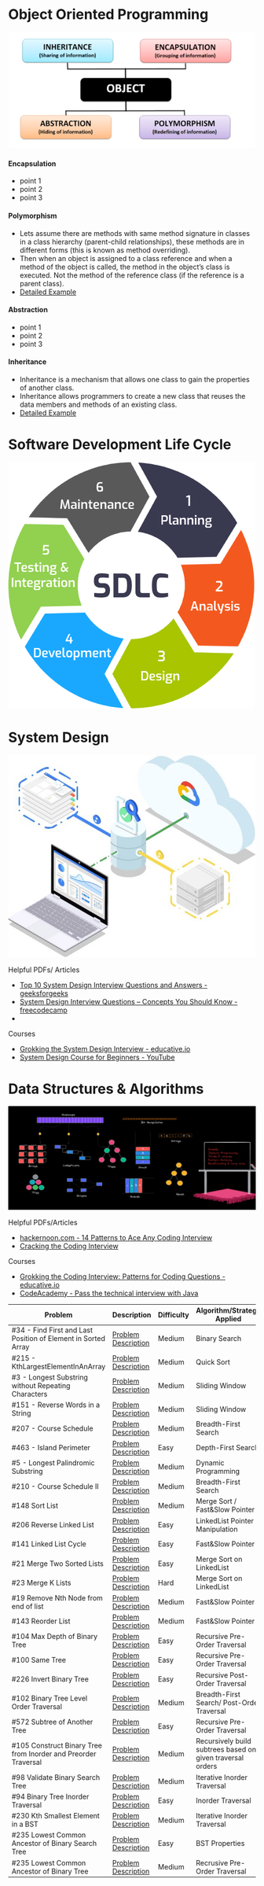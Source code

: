 

# Object Oriented Programming #
![OOP](./images/oop.png)

#### Encapsulation
- point 1
- point 2
- point 3
#### Polymorphism
- Lets assume there are methods with same method signature in classes in a class hierarchy (parent-child relationships), these methods are in different forms (this is known as method overriding).
- Then when an object is assigned to a class reference and when a method of the object is called, the method in the object’s class is executed. Not the method of the reference class (if the reference is a parent class).
- [Detailed Example](https://medium.com/@shanikae/polymorphism-explained-simply-7294c8deeef7)
#### Abstraction
- point 1
- point 2
- point 3
#### Inheritance
- Inheritance is a mechanism that allows one class to gain the properties of another class.
- Inheritance allows programmers to create a new class that reuses the data members and methods of an existing class.
- [Detailed Example](https://www.guru99.com/java-class-inheritance.html)

# Software Development Life Cycle # 
![SDLC](./images/sdlc.png)


# System Design #
![System-Design](./images/systemdesign.jpeg)

Helpful PDFs/ Articles
- [Top 10 System Design Interview Questions and Answers - geeksforgeeks](https://www.geeksforgeeks.org/top-10-system-design-interview-questions-and-answers/)
- [System Design Interview Questions – Concepts You Should Know - freecodecamp](https://www.freecodecamp.org/news/systems-design-for-interviews/)
- 
Courses
- [Grokking the System Design Interview - educative.io ](https://www.educative.io/courses/grokking-the-system-design-interview)
- [System Design Course for Beginners - YouTube](https://www.youtube.com/watch?v=MbjObHmDbZo)

# Data Structures & Algorithms # 
![Data Structures & Algorithms](./images/datastructuresalgorithms.png)

Helpful PDFs/Articles
- [hackernoon.com - 14 Patterns to Ace Any Coding Interview](https://hackernoon.com/14-patterns-to-ace-any-coding-interview-question-c5bb3357f6ed)
- [Cracking the Coding Interview](https://cin.ufpe.br/~fbma/Crack/Cracking%20the%20Coding%20Interview%20189%20Programming%20Questions%20and%20Solutions.pdf)

Courses
- [Grokking the Coding Interview: Patterns for Coding Questions - educative.io](https://www.educative.io/courses/grokking-the-coding-interview)
- [CodeAcademy - Pass the technical interview with Java](https://www.codecademy.com/learn/paths/pass-the-technical-interview-with-java)



 Problem | Description  | Difficulty | Algorithm/Strategy Applied | Solution
--- | --- | --- | --- | --- |
#34 - Find First and Last Position of Element in Sorted Array | [Problem Description](https://leetcode.com/problems/find-first-and-last-position-of-element-in-sorted-array/) | Medium | Binary Search |  [Java](https://github.com/idkburkes/Software-Engineering-Interview-Prep/blob/master/Solutions/Binary%20Search/FindFirstAndLastPositionOfElementInSortedArray.java) |
#215 - KthLargestElementInAnArray| [Problem Description](https://leetcode.com/problems/kth-largest-element-in-an-array/) | Medium | Quick Sort | [Java](https://github.com/idkburkes/Algorithm-Practice/blob/master/Solutions/QuickSort/KthLargestElementInAnArray.java)  |   
#3 - Longest Substring without Repeating Characters    |  [Problem Description](https://leetcode.com/problems/longest-substring-without-repeating-characters/) | Medium  | Sliding Window | [Java](https://github.com/idkburkes/Algorithm-Practice/blob/master/Solutions/Sliding%20Window/LongestSubstringWithoutRepeatingCharacter.java) |  
#151 - Reverse Words in a String | [Problem Description](https://leetcode.com/problems/reverse-words-in-a-string/) | Medium | Sliding Window | [Java](https://github.com/idkburkes/Algorithm-Practice/blob/master/Solutions/Sliding%20Window/ReverseWordsInAString.java) |
#207 - Course Schedule | [Problem Description](https://leetcode.com/problems/course-schedule/) | Medium | Breadth-First Search | [Java](https://github.com/idkburkes/Algorithm-Practice/blob/master/Solutions/Graph/CourseSchedule.java) | 
#463 - Island Perimeter | [Problem Description](https://leetcode.com/problems/island-perimeter/) | Easy | Depth-First Search | [Java](https://github.com/idkburkes/Algorithm-Practice/blob/master/Solutions/Graph/IslandPerimeter.java) | 
#5 - Longest Palindromic Substring | [Problem Description](https://leetcode.com/problems/longest-palindromic-substring/) | Medium | Dynamic Programming | [Java](https://github.com/idkburkes/Algorithm-Practice/blob/master/Solutions/Dynamic%20Programming/LongestPalindromicSubstring.java) |
#210 - Course Schedule II | [Problem Description](https://leetcode.com/problems/course-schedule-ii/) | Medium | Breadth-First Search | [Java](https://github.com/idkburkes/Algorithm-Practice/blob/master/Solutions/Graph/CourseSchedule2.java) |
#148 Sort List | [Problem Description](https://leetcode.com/problems/sort-list/) | Medium | Merge Sort / Fast&Slow Pointer | [Java](https://github.com/idkburkes/Algorithm-Practice/blob/master/Solutions/LinkedList/SortList.java) |
#206 Reverse Linked List | [Problem Description](https://leetcode.com/problems/reverse-linked-list/) | Easy | LinkedList Pointer Manipulation | [Java](https://github.com/idkburkes/Algorithm-Practice/blob/master/Solutions/LinkedList/ReverseLinkedList.java) |
#141 Linked List Cycle | [Problem Description](https://leetcode.com/problems/linked-list-cycle/) | Easy | Fast&Slow Pointer | [Java](https://github.com/idkburkes/Software-Engineering-Interview-Prep/blob/master/Solutions/LinkedList/LinkedListCycle.java) | 
#21 Merge Two Sorted Lists | [Problem Description](https://leetcode.com/problems/merge-two-sorted-lists/) | Easy | Merge Sort on LinkedList | [Java](https://github.com/idkburkes/Software-Engineering-Interview-Prep/blob/master/Solutions/LinkedList/MergeTwoSortedLists.java)
#23 Merge K Lists | [Problem Description](https://leetcode.com/problems/merge-k-sorted-lists/) | Hard | Merge Sort on LinkedList | [Java](https://github.com/idkburkes/Software-Engineering-Interview-Prep/blob/master/Solutions/LinkedList/MergeKLists.java)
#19 Remove Nth Node from end of list | [Problem Description](https://leetcode.com/problems/remove-nth-node-from-end-of-list/) | Medium | Fast&Slow Pointer | [Java](https://github.com/idkburkes/Software-Engineering-Interview-Prep/blob/master/Solutions/LinkedList/RemoveNthFromEnd.java) |
#143 Reorder List | [Problem Description](https://leetcode.com/problems/reorder-list/) | Medium | Fast&Slow Pointer | [Java](https://github.com/idkburkes/Software-Engineering-Interview-Prep/blob/master/Solutions/LinkedList/ReorderList.java) |
#104 Max Depth of Binary Tree | [Problem Description](https://leetcode.com/problems/maximum-depth-of-binary-tree/) | Easy | Recursive Pre-Order Traversal | [Java](https://github.com/idkburkes/Software-Engineering-Interview-Prep/blob/master/Solutions/Tree/MaxDepthOfBinaryTree.java) |
#100 Same Tree | [Problem Description](https://leetcode.com/problems/same-tree/) | Easy | Recursive Pre-Order Traversal | [Java] |
#226 Invert Binary Tree | [Problem Description](https://leetcode.com/problems/invert-binary-tree/) | Easy | Recursive Post-Order Traversal | [Java](https://github.com/idkburkes/Software-Engineering-Interview-Prep/blob/master/Solutions/Tree/InvertBinaryTree.java) |
#102 Binary Tree Level Order Traversal | [Problem Description](https://leetcode.com/problems/binary-tree-level-order-traversal/) | Medium | Breadth-First Search/ Post-Order Traversal | [Java](https://github.com/idkburkes/Software-Engineering-Interview-Prep/blob/master/Solutions/Tree/BinaryTreeLevelOrderTraversal.java) |
#572 Subtree of Another Tree | [Problem Description](https://leetcode.com/problems/subtree-of-another-tree/) | Easy | Recursive Pre-Order Traversal | [Java](https://github.com/idkburkes/Software-Engineering-Interview-Prep/blob/master/Solutions/Tree/SubtreeOfAnotherTree.java) |
#105 Construct Binary Tree from Inorder and Preorder Traversal | [Problem Description](https://leetcode.com/problems/construct-binary-tree-from-preorder-and-inorder-traversal/) | Medium | Recursively build subtrees based on given traversal orders | [Java](https://github.com/idkburkes/Software-Engineering-Interview-Prep/blob/master/Solutions/Tree/ConstructBinaryTreeFromPreorderAndInorderTraversal.java) |
#98 Validate Binary Search Tree | [Problem Description](https://leetcode.com/problems/validate-binary-search-tree/) | Medium | Iterative Inorder Traversal | [Java](https://github.com/idkburkes/Software-Engineering-Interview-Prep/blob/master/Solutions/Tree/ValidateBinarySearchTree.java) |
#94 Binary Tree Inorder Traversal | [Problem Description](https://leetcode.com/problems/binary-tree-inorder-traversal/) | Easy | Inorder Traversal | [Java](https://github.com/idkburkes/Software-Engineering-Interview-Prep/blob/master/Solutions/Tree/BinaryTreeInorderTraversal.java) |
#230 Kth Smallest Element in a BST | [Problem Description](https://leetcode.com/problems/kth-smallest-element-in-a-bst/) | Medium | Iterative Inorder Traversal | [Java](https://github.com/idkburkes/Software-Engineering-Interview-Prep/blob/master/Solutions/Tree/KthSmallestElementInABST.java) |
#235 Lowest Common Ancestor of Binary Search Tree | [Problem Description](https://leetcode.com/problems/lowest-common-ancestor-of-a-binary-search-tree/) | Easy | BST Properties | [Java] |
#235 Lowest Common Ancestor of Binary Tree | [Problem Description](https://leetcode.com/problems/lowest-common-ancestor-of-a-binary-tree/) | Medium | Recrusive Pre-Order Traversal | [Java]